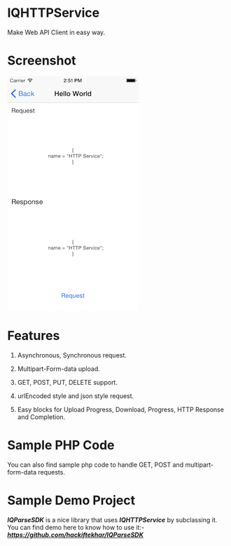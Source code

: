 IQHTTPService
=============
Make Web API Client in easy way.

Screenshot
=============

![IQHTTPService](./Screenshot/Screenshot.png)


Features
=============

1) Asynchronous, Synchronous request.

2) Multipart-Form-data upload.

3) GET, POST, PUT, DELETE support.

4) urlEncoded style and json style request.

5) Easy blocks for Upload Progress, Download, Progress, HTTP Response and Completion.

Sample PHP Code
=============

You can also find sample php code to handle GET, POST and multipart-form-data requests.

Sample Demo Project
=============

***IQParseSDK*** is a nice library that uses ***IQHTTPService*** by subclassing it. You can find demo here to know how to use it:-  ***https://github.com/hackiftekhar/IQParseSDK***
